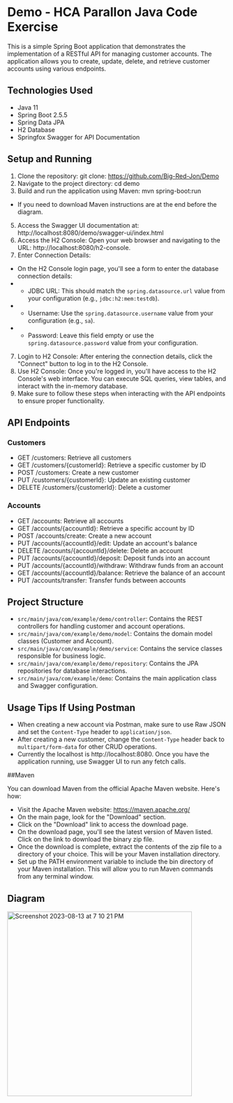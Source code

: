 # Demo - HCA Parallon Java Code Exercise

This is a simple Spring Boot application that demonstrates the implementation of a RESTful API for managing customer accounts. The application allows you to create, update, delete, and retrieve customer accounts using various endpoints.

## Technologies Used

- Java 11
- Spring Boot 2.5.5
- Spring Data JPA
- H2 Database
- Springfox Swagger for API Documentation

## Setup and Running

1. Clone the repository:
git clone: https://github.com/Big-Red-Jon/Demo
2. Navigate to the project directory: cd demo
3. Build and run the application using Maven: mvn spring-boot:run
  - If you need to download Maven  instructions are at the end before the diagram.
5. Access the Swagger UI documentation at: http://localhost:8080/demo/swagger-ui/index.html
6. Access the H2 Console: Open your web browser and navigating to the URL: http://localhost:8080/h2-console.
7. Enter Connection Details: 
* On the H2 Console login page, you'll see a form to enter the database connection details:
* - JDBC URL: This should match the `spring.datasource.url` value from your configuration (e.g., `jdbc:h2:mem:testdb`).
* - Username: Use the `spring.datasource.username` value from your configuration (e.g., `sa`).
* - Password: Leave this field empty or use the `spring.datasource.password` value from your configuration.
7. Login to H2 Console: After entering the connection details, click the "Connect" button to log in to the H2 Console.
8. Use H2 Console: Once you're logged in, you'll have access to the H2 Console's web interface. You can execute SQL queries, view tables, and interact with the in-memory database.
9. Make sure to follow these steps when interacting with the API endpoints to ensure proper functionality.

## API Endpoints

### Customers

- GET /customers: Retrieve all customers
- GET /customers/{customerId}: Retrieve a specific customer by ID
- POST /customers: Create a new customer
- PUT /customers/{customerId}: Update an existing customer
- DELETE /customers/{customerId}: Delete a customer

### Accounts

- GET /accounts: Retrieve all accounts
- GET /accounts/{accountId}: Retrieve a specific account by ID
- POST /accounts/create: Create a new account
- PUT /accounts/{accountId}/edit: Update an account's balance
- DELETE /accounts/{accountId}/delete: Delete an account
- PUT /accounts/{accountId}/deposit: Deposit funds into an account
- PUT /accounts/{accountId}/withdraw: Withdraw funds from an account
- GET /accounts/{accountId}/balance: Retrieve the balance of an account
- PUT /accounts/transfer: Transfer funds between accounts

## Project Structure

- `src/main/java/com/example/demo/controller`: Contains the REST controllers for handling customer and account operations.
- `src/main/java/com/example/demo/model`: Contains the domain model classes (Customer and Account).
- `src/main/java/com/example/demo/service`: Contains the service classes responsible for business logic.
- `src/main/java/com/example/demo/repository`: Contains the JPA repositories for database interactions.
- `src/main/java/com/example/demo`: Contains the main application class and Swagger configuration.

## Usage Tips If Using Postman

- When creating a new account via Postman, make sure to use Raw JSON and set the `Content-Type` header to `application/json`.
- After creating a new customer, change the `Content-Type` header back to `multipart/form-data` for other CRUD operations.
- Currently the localhost is http://localhost:8080. Once you have the application running, use Swagger UI to run any fetch calls. 
  
##Maven

You can download Maven from the official Apache Maven website. Here's how:

* Visit the Apache Maven website: https://maven.apache.org/
* On the main page, look for the "Download" section.
* Click on the "Download" link to access the download page.
* On the download page, you'll see the latest version of Maven listed. Click on the link to download the binary zip file.
* Once the download is complete, extract the contents of the zip file to a directory of your choice. This will be your Maven installation directory.
* Set up the PATH environment variable to include the bin directory of your Maven installation. This will allow you to run Maven commands from any terminal window.

## Diagram

<img width="423" alt="Screenshot 2023-08-13 at 7 10 21 PM" src="https://github.com/Big-Red-Jon/Demo/assets/46500097/4844fb63-d0ea-477c-a273-cbbd56ae6ecb">







